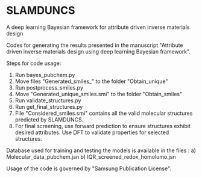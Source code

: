 # SLAMDUNCS
A deep learning Bayesian framework for attribute driven inverse materials design

Codes for generating the results presented in the manuscript "Attribute driven inverse materials design using deep learning Bayesian framework". 

Steps for code usage:
1) Run bayes_pubchem.py
2) Move files "Generated_smiles_" to the folder "Obtain_unique"
3) Run postprocess_smiles.py
4) Move "Generated_unique_smiles.smi" to the folder "Obtain_smiles"
5) Run validate_structures.py
6) Run get_final_structures.py
7) File "Considered_smiles.smi" contains all the valid molecular structures predicted by SLAMDUNCS.
8) For final screening, use forward prediction to ensure structures exhibit desired attributes. Use DFT to validate properties for selected structures. 

Database used for training and testing the models is available in the files : a) Molecular_data_pubchem.jsn b) IQR_screened_redox_homolumo.jsn

Usage of the code is governed by "Samsung Publication License". 
